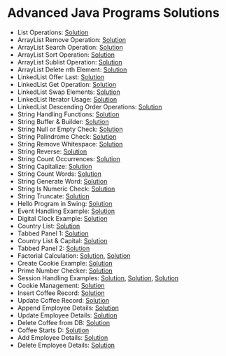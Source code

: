 # Advanced Java Programs Solutions

- List Operations: [Solution](https://github.com/Deepika45n/Advancedjavaprograms/blob/main/list_demo/listoperations.png)
- ArrayList Remove Operation: [Solution](https://github.com/Deepika45n/Advancedjavaprograms/blob/main/list_demo/arraylist_programs/alremove.png)
- ArrayList Search Operation: [Solution](https://github.com/Deepika45n/Advancedjavaprograms/blob/main/list_demo/arraylist_programs/Al_search.png)
- ArrayList Sort Operation: [Solution](https://github.com/Deepika45n/Advancedjavaprograms/blob/main/list_demo/arraylist_programs/Al_sort.png)
- ArrayList Sublist Operation: [Solution](https://github.com/Deepika45n/Advancedjavaprograms/blob/main/list_demo/arraylist_programs/Al_sublist.png)
- ArrayList Delete nth Element: [Solution](https://github.com/Deepika45n/Advancedjavaprograms/blob/main/list_demo/arraylist_programs/Delete_nth.png)
- LinkedList Offer Last: [Solution](https://github.com/Deepika45n/Advancedjavaprograms/blob/main/list_demo/linkedlist_demo/Ll_offerlast.png)
- LinkedList Get Operation: [Solution](https://github.com/Deepika45n/Advancedjavaprograms/blob/main/list_demo/linkedlist_demo/Ll_get.png)
- LinkedList Swap Elements: [Solution](https://github.com/Deepika45n/Advancedjavaprograms/blob/main/list_demo/linkedlist_demo/Ll_swap.png)
- LinkedList Iterator Usage: [Solution](https://github.com/Deepika45n/Advancedjavaprograms/blob/main/list_demo/linkedlist_demo/Ll_iterator.png)
- LinkedList Descending Order Operations: [Solution](https://github.com/Deepika45n/Advancedjavaprograms/blob/main/list_demo/linkedlist_demo/Ll_descendingop.png)
- String Handling Functions: [Solution](https://github.com/Deepika45n/Advancedjavaprograms/blob/main/string%20operations/String_handling_func.png)
- String Buffer & Builder: [Solution](https://github.com/Deepika45n/Advancedjavaprograms/blob/main/Stringhandlingfunc/Sbuffer_builder.png)
- String Null or Empty Check: [Solution](https://github.com/Deepika45n/Advancedjavaprograms/blob/main/string%20operations/Snull.png)
- String Palindrome Check: [Solution](https://github.com/Deepika45n/Advancedjavaprograms/blob/main/string%20operations/Spalindrome.png)
- String Remove Whitespace: [Solution](https://github.com/Deepika45n/Advancedjavaprograms/blob/main/string%20operations/Sremovewhitespace.png)
- String Reverse: [Solution](https://github.com/Deepika45n/Advancedjavaprograms/blob/main/string%20operations/SReverse.png)
- String Count Occurrences: [Solution](https://github.com/Deepika45n/Advancedjavaprograms/blob/main/string%20operations/Contoccurence.png)
- String Capitalize: [Solution](https://github.com/Deepika45n/Advancedjavaprograms/blob/main/string%20operations/Scapitalize.png)
- String Count Words: [Solution](https://github.com/Deepika45n/Advancedjavaprograms/blob/main/string%20operations/Scountwords.png)
- String Generate Word: [Solution](https://github.com/Deepika45n/Advancedjavaprograms/blob/main/string%20operations/SGenerate.png)
- String Is Numeric Check: [Solution](https://github.com/Deepika45n/Advancedjavaprograms/blob/main/string%20operations/Sisnumeric.png)
- String Truncate: [Solution](https://github.com/Deepika45n/Advancedjavaprograms/blob/main/string%20operations/Struncate.png)
- Hello Program in Swing: [Solution](https://github.com/Deepika45n/Advancedjavaprograms/blob/main/welcomeSwing/swingdisplay.png)
- Event Handling Example: [Solution](https://github.com/Deepika45n/Advancedjavaprograms/blob/main/eventhandling/countrydisplay.png)
- Digital Clock Example: [Solution](https://github.com/Deepika45n/Advancedjavaprograms/blob/main/digitalclock/dgclock.png)
- Country List: [Solution](https://github.com/Deepika45n/Advancedjavaprograms/blob/main/countriesSelection/countrylist.png)
- Tabbed Panel 1: [Solution](https://github.com/Deepika45n/Advancedjavaprograms/blob/main/tabbedpan/tabbedpan.png)
- Country List & Capital: [Solution](https://github.com/Deepika45n/Advancedjavaprograms/blob/main/Clist2/countrycapital.png)
- Tabbed Panel 2: [Solution](https://github.com/Deepika45n/Advancedjavaprograms/blob/main/tabbedpan2/tabbedpan2.png)
- Factorial Calculation: [Solution](https://github.com/Deepika45n/Advancedjavaprograms/blob/main/factorial/factorial.png), [Solution](https://github.com/Deepika45n/Advancedjavaprograms/blob/main/factorial/factorial1.png)
- Create Cookie Example: [Solution](https://github.com/Deepika45n/Advancedjavaprograms/blob/main/createcookie/cookie.png)
- Prime Number Checker: [Solution](https://github.com/Deepika45n/Advancedjavaprograms/blob/main/primenumber/prime.png)
- Session Handling Examples: [Solution](https://github.com/Deepika45n/Advancedjavaprograms/blob/main/session/session2.png), [Solution](https://github.com/Deepika45n/Advancedjavaprograms/blob/main/session/session.png), [Solution](https://github.com/Deepika45n/Advancedjavaprograms/blob/main/session/session3.png)
- Cookie Management: [Solution](http://github.com/Deepika45n/Advancedjavaprograms/blob/main/cookkieservlet/cookieservelet.png)
- Insert Coffee Record: [Solution](https://github.com/Deepika45n/Advancedjavaprograms/blob/main/coffeeinsert/cfeinsert.png)
- Update Coffee Record: [Solution](https://github.com/Deepika45n/Advancedjavaprograms/blob/main/cfeupdate/cfeupdate.png)
- Append Employee Details: [Solution](https://github.com/Deepika45n/Advancedjavaprograms/blob/main/Addemployeedetails/appendemp.png)
- Update Employee Details: [Solution](https://github.com/Deepika45n/Advancedjavaprograms/blob/main/updateemp/updateemp.png)
- Delete Coffee from DB: [Solution](https://github.com/Deepika45n/Advancedjavaprograms/blob/main/cookkieservlet/cookieservelet.png)
- Coffee Starts D: [Solution](https://github.com/Deepika45n/Advancedjavaprograms/blob/main/cfestartsD/cfeD.png)
- Add Employee Details: [Solution](https://github.com/Deepika45n/Advancedjavaprograms/blob/main/insertemp/insertemp.png)
- Delete Employee Details: [Solution](https://github.com/Deepika45n/Advancedjavaprograms/blob/main/cookkieservlet/cookieservelet.png)
